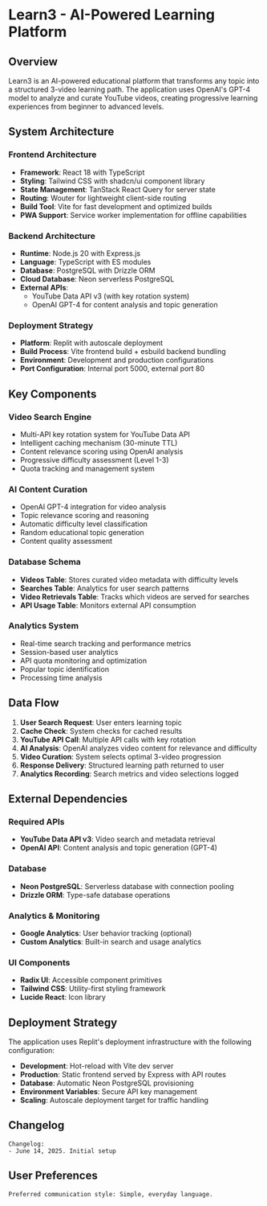 # Learn3 - AI-Powered Learning Platform

## Overview

Learn3 is an AI-powered educational platform that transforms any topic into a structured 3-video learning path. The application uses OpenAI's GPT-4 model to analyze and curate YouTube videos, creating progressive learning experiences from beginner to advanced levels.

## System Architecture

### Frontend Architecture
- **Framework**: React 18 with TypeScript
- **Styling**: Tailwind CSS with shadcn/ui component library
- **State Management**: TanStack React Query for server state
- **Routing**: Wouter for lightweight client-side routing
- **Build Tool**: Vite for fast development and optimized builds
- **PWA Support**: Service worker implementation for offline capabilities

### Backend Architecture
- **Runtime**: Node.js 20 with Express.js
- **Language**: TypeScript with ES modules
- **Database**: PostgreSQL with Drizzle ORM
- **Cloud Database**: Neon serverless PostgreSQL
- **External APIs**: 
  - YouTube Data API v3 (with key rotation system)
  - OpenAI GPT-4 for content analysis and topic generation

### Deployment Strategy
- **Platform**: Replit with autoscale deployment
- **Build Process**: Vite frontend build + esbuild backend bundling
- **Environment**: Development and production configurations
- **Port Configuration**: Internal port 5000, external port 80

## Key Components

### Video Search Engine
- Multi-API key rotation system for YouTube Data API
- Intelligent caching mechanism (30-minute TTL)
- Content relevance scoring using OpenAI analysis
- Progressive difficulty assessment (Level 1-3)
- Quota tracking and management system

### AI Content Curation
- OpenAI GPT-4 integration for video analysis
- Topic relevance scoring and reasoning
- Automatic difficulty level classification
- Random educational topic generation
- Content quality assessment

### Database Schema
- **Videos Table**: Stores curated video metadata with difficulty levels
- **Searches Table**: Analytics for user search patterns
- **Video Retrievals Table**: Tracks which videos are served for searches
- **API Usage Table**: Monitors external API consumption

### Analytics System
- Real-time search tracking and performance metrics
- Session-based user analytics
- API quota monitoring and optimization
- Popular topic identification
- Processing time analysis

## Data Flow

1. **User Search Request**: User enters learning topic
2. **Cache Check**: System checks for cached results
3. **YouTube API Call**: Multiple API calls with key rotation
4. **AI Analysis**: OpenAI analyzes video content for relevance and difficulty
5. **Video Curation**: System selects optimal 3-video progression
6. **Response Delivery**: Structured learning path returned to user
7. **Analytics Recording**: Search metrics and video selections logged

## External Dependencies

### Required APIs
- **YouTube Data API v3**: Video search and metadata retrieval
- **OpenAI API**: Content analysis and topic generation (GPT-4)

### Database
- **Neon PostgreSQL**: Serverless database with connection pooling
- **Drizzle ORM**: Type-safe database operations

### Analytics & Monitoring
- **Google Analytics**: User behavior tracking (optional)
- **Custom Analytics**: Built-in search and usage analytics

### UI Components
- **Radix UI**: Accessible component primitives
- **Tailwind CSS**: Utility-first styling framework
- **Lucide React**: Icon library

## Deployment Strategy

The application uses Replit's deployment infrastructure with the following configuration:

- **Development**: Hot-reload with Vite dev server
- **Production**: Static frontend served by Express with API routes
- **Database**: Automatic Neon PostgreSQL provisioning
- **Environment Variables**: Secure API key management
- **Scaling**: Autoscale deployment target for traffic handling

## Changelog

```
Changelog:
- June 14, 2025. Initial setup
```

## User Preferences

```
Preferred communication style: Simple, everyday language.
```